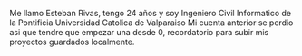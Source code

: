 Me llamo Esteban Rivas, tengo 24 años y soy Ingeniero Civil Informatico de la Pontificia Universidad Catolica de Valparaiso
Mi cuenta anterior se perdio asi que tendre que empezar una desde 0, recordatorio para subir mis proyectos guardados localmente.

<!---
EstebanRG98/EstebanRG98 is a ✨ special ✨ repository because its `README.md` (this file) appears on your GitHub profile.
You can click the Preview link to take a look at your changes.
--->

